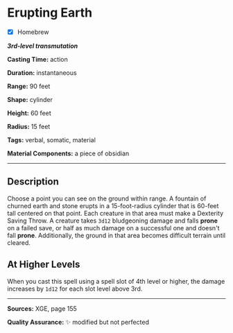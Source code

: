 # Erupting Earth

- [x] Homebrew

***3rd-level transmutation***

**Casting Time:** action

**Duration:** instantaneous

**Range:** 90 feet

**Shape:** cylinder

**Height:** 60 feet

**Radius:** 15 feet

**Tags:** verbal, somatic, material

**Material Components:** a piece of obsidian

---

## Description
Choose a point you can see on the ground within range.
A fountain of churned earth and stone erupts in a 15-foot-radius cylinder that is 60-feet tall centered on that point.
Each creature in that area must make a Dexterity Saving Throw.
A creature takes `3d12` bludgeoning damage and falls **prone** on a failed save, or half as much damage on a successful one and doesn't fall **prone**.
Additionally, the ground in that area becomes difficult terrain until cleared.

## At Higher Levels
When you cast this spell using a spell slot of 4th level or higher, the damage increases by `1d12` for each slot level above 3rd.

---

**Sources:** XGE, page 155

**Quality Assurance:** :sparkles: modified but not perfected
